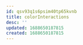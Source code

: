 ```yaml
---
id: qsv93q1s6psim40tp65kvnb
title: colorInteractions
desc: ''
updated: 1688650187815
created: 1688650187815
---
```

